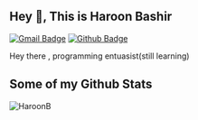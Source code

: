 ## Hey 👋, This is Haroon Bashir
[![Gmail Badge](https://img.shields.io/badge/-haroonb1245@gmail.com-c14438?style=flat&logo=Gmail&logoColor=white&link=mailto:haroonb1245@gmail.com)](mailto:haroonb1245@gmail.com) [![Github Badge](https://img.shields.io/badge/-HaroonB-grey?style=flat&logo=github&logoColor=white&link=https://github.com/HaroonB/)](https://www.github.com/HaroonB/) <p align='left'>Hey there , programming entuasist(still learning) </p>
## Some of my Github Stats
<p align=left> <img src=https://komarev.com/ghpvc/?username=HaroonB alt=HaroonB /> </p>
